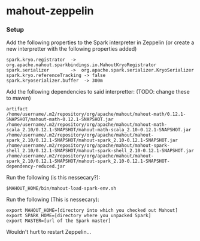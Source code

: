 # mahout-zeppelin

### Setup

Add the following properties to the Spark interpreter in Zeppelin (or create a new interpretter with the following properties added)

```
spark.kryo.registrator  ->	org.apache.mahout.sparkbindings.io.MahoutKryoRegistrator
spark.serializer        ->	org.apache.spark.serializer.KryoSerializer
spark.kryo.referenceTracking -> false
spark.kryoserializer.buffer  -> 300m
```

Add the following dependencies to said interpretter: (TODO: change these to maven)
```
artifact	
/home/username/.m2/repository/org/apache/mahout/mahout-math/0.12.1-SNAPSHOT/mahout-math-0.12.1-SNAPSHOT.jar	
/home/username/.m2/repository/org/apache/mahout/mahout-math-scala_2.10/0.12.1-SNAPSHOT/mahout-math-scala_2.10-0.12.1-SNAPSHOT.jar	
/home/username/.m2/repository/org/apache/mahout/mahout-spark_2.10/0.12.1-SNAPSHOT/mahout-spark_2.10-0.12.1-SNAPSHOT.jar	
/home/username/.m2/repository/org/apache/mahout/mahout-spark-shell_2.10/0.12.1-SNAPSHOT/mahout-spark-shell_2.10-0.12.1-SNAPSHOT.jar
/home/username/.m2/repository/org/apache/mahout/mahout-spark_2.10/0.12.1-SNAPSHOT/mahout-spark_2.10-0.12.1-SNAPSHOT-dependency-reduced.jar
```

Run the following (is this nessecary?): 
```
$MAHOUT_HOME/bin/mahout-load-spark-env.sh 
```

Run the following (This is nessecary):
```
export MAHOUT_HOME=[directory into which you checked out Mahout]
export SPARK_HOME=[directory where you unpacked Spark]
export MASTER=[url of the Spark master]
```

Wouldn't hurt to restart Zeppelin...
